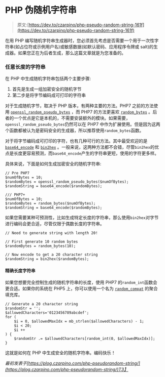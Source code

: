 # PHP 伪随机字符串

> 原文:[https://dev.to/czarpino/php-pseudo-random-string-161f](https://dev.to/czarpino/php-pseudo-random-string-161f)

在用 PHP 编写随机字符串生成器时，您必须首先考虑是否需要一个用于一次性字符串(如占位符或示例用户名)或敏感数据(如默认密码、应用程序令牌或 salt)的生成器。如果您正在为后者生成，那么这篇文章就是为您准备的。

### 任意长度的字符串

在 PHP 中生成随机字符串包括两个主要步骤:

1.  首先是生成一组加密安全的随机字节
2.  第二步是将字节编码成可打印的字符串

对于生成随机字节，取决于 PHP 版本，有两种主要的方法。PHP7 之前的方法使用 [`openssl_random_pseudo_bytes`](http://php.net/manual/en/function.openssl-random-pseudo-bytes.php) ，而 PHP7 的方法更喜欢 [`random_bytes`](http://php.net/manual/en/function.random-bytes.php) 。后者的一个优点是它是本机的，不需要安装额外的模块。如果需要，`openssl_random_pseudo_bytes`仍然可以在 PHP7 中作为扩展使用。但是因为这两个函数都被认为是密码安全的生成器，所以推荐使用`random_bytes`函数。

对于将字节编码成可打印的字符，也有几种可行的方法。其中最受欢迎的是 [`base64_encode`](http://php.net/manual/en/function.base64-encode.php) 和 [`bin2hex`](http://php.net/manual/en/function.bin2hex.php) 。一般来说，这两种方法都不会错，尽管`bin2hex`的优点是长度更容易预测，而`base64_encode`产生的字符串更短，使用的字符更多样。

具体来说，下面是如何生成加密安全的随机字符串:

```
// Pre PHP7
$numOfBytes = 10;
$randomBytes = openssl_random_pseudo_bytes($numOfBytes);
$randomString = base64_encode($randomBytes);

/// PHP7+
$numOfBytes = 10;
$randomBytes = random_bytes($numOfBytes);
$randomString = base64_encode($randomBytes); 
```

如果您需要某种可预测性，比如生成特定长度的字符串，那么使用`bin2hex`对字节进行编码会更合适，尽管仅限于偶数长度的字符串。

```
// Need to generate string with length 20!

// First generate 10 random bytes
$randomBytes = random_bytes(10);

// Now encode to get a 20 character string
$randomString = bin2hex($randomBytes); 
```

#### 精确长度字符串

如果您想要完全控制生成的随机字符串的长度，使用 PHP7 的`random_int`函数会更合适。如果你的系统在 PHP5 上，你可以使用一个名为 [`random_compat`](https://github.com/paragonie/random_compat) 的聚合填充库。

```
// Generate a 20 character string
$randomStr = '';
$allowedCharacters='0123456789abcdef';
for (
    $i = 0, $allowedMaxIdx = mb_strlen($allowedCharacters) - 1;
    $i < 20;
    $i ++
) {
    $randomStr .= $allowedCharacters[random_int(0, $allowedMaxIdx)];
} 
```

这就是如何在 PHP 中生成安全的随机字符串。编码快乐！

*最初发表于[https://plog.czarpino.com/php-pseudorandom-string/](https://plog.czarpino.com/php-pseudorandom-string/)T3】*